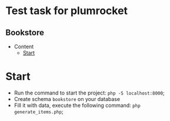 <p><a></a></p>

# Test task for plumrocket

## Bookstore

- Content
  - [Start](#start)

# Start
- Run the command to start the project: `php -S localhost:8000`;
- Create schema `bookstore` on your database
- Fill it with data, execute the following command: `php generate_items.php`;
